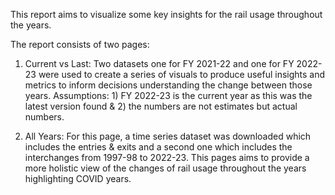 This report aims to visualize some key insights for the rail usage throughout the years. 

The report consists of two pages:
1) Current vs Last: Two datasets one for FY 2021-22 and one for FY 2022-23 were used to create a series of visuals to produce useful insights and metrics to inform 
decisions understanding the change between those years. Assumptions: 1) FY 2022-23 is the current year as this was the latest version found & 2) the numbers are not estimates but actual numbers.

2) All Years: For this page, a time series dataset was downloaded which includes the entries & exits and a second one which includes the interchanges from 1997-98 to 2022-23. 
This pages aims to provide a more holistic view of the changes of rail usage throughout the years highlighting COVID years. 
